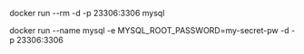 docker run --rm -d -p 23306:3306 mysql

docker run --name mysql -e MYSQL_ROOT_PASSWORD=my-secret-pw -d -p 23306:3306 